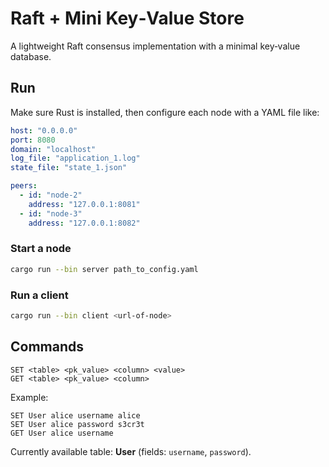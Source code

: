 # Raft + Mini Key‑Value Store

A lightweight Raft consensus implementation with a minimal key‑value database.

## Run

Make sure Rust is installed, then configure each node with a YAML file like:

```yaml
host: "0.0.0.0"
port: 8080
domain: "localhost"
log_file: "application_1.log"
state_file: "state_1.json"

peers:
  - id: "node-2"
    address: "127.0.0.1:8081"
  - id: "node-3"
    address: "127.0.0.1:8082"
```

### Start a node

```bash
cargo run --bin server path_to_config.yaml
```

### Run a client

```bash
cargo run --bin client <url-of-node>
```

## Commands

```
SET <table> <pk_value> <column> <value>
GET <table> <pk_value> <column>
```

Example:

```
SET User alice username alice
SET User alice password s3cr3t
GET User alice username
```

Currently available table: **User** (fields: `username`, `password`).
